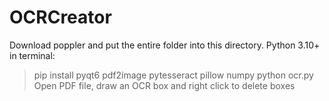 # OCRCreator

Download poppler and put the entire folder into this directory.
Python 3.10+
in terminal:
> pip install pyqt6 pdf2image pytesseract pillow numpy
> python ocr.py
  Open PDF file, draw an OCR box and right click to delete boxes
